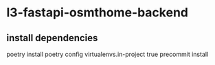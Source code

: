 # l3-fastapi-osmthome-backend

## install dependencies
poetry install
poetry config virtualenvs.in-project true
precommit install
